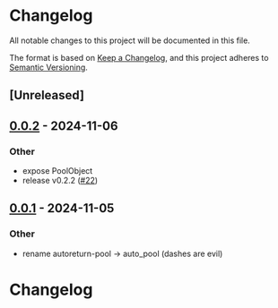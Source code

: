 # Changelog

All notable changes to this project will be documented in this file.

The format is based on [Keep a Changelog](https://keepachangelog.com/en/1.0.0/),
and this project adheres to [Semantic Versioning](https://semver.org/spec/v2.0.0.html).

## [Unreleased]

## [0.0.2](https://github.com/Sild/libs_rs/compare/auto_pool-v0.0.1...auto_pool-v0.0.2) - 2024-11-06

### Other

- expose PoolObject
- release v0.2.2 ([#22](https://github.com/Sild/libs_rs/pull/22))

## [0.0.1](https://github.com/Sild/libs_rs/releases/tag/auto_pool-v0.0.1) - 2024-11-05

### Other

- rename autoreturn-pool -> auto_pool (dashes are evil)
# Changelog
